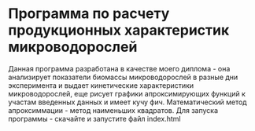 # Программа по расчету продукционных характеристик микроводорослей
Данная программа разработана в качестве моего диплома - она анализирует показатели биомассы микроводорослей в разные дни эксперимента и выдает кинетические характеристики микроводорослей, еще рисует графики апроксимирующих функций к участам введенных данных и имеет кучу фич. Математический метод апроксиммации - метод наименьших квадратов.
Для запуска программы - скачайте и запустите файл index.html
